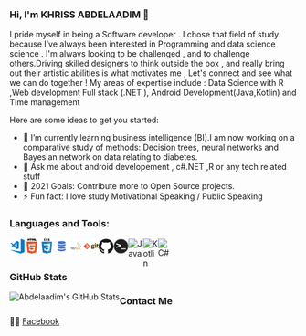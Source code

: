 ### Hi, I'm KHRISS ABDELAADIM 👋

I pride myself in being a Software developer . I chose that field of study because I’ve always been interested in Programming and data science science .
I'm always looking to be challenged , and to challenge others.Driving skilled designers to think outside the box , and really bring out their artistic abilities is what motivates me , Let's connect and see what we can do together !
My areas of expertise include :
Data Science with R ,Web development Full stack (.NET ), Android Development(Java,Kotlin) and Time management 


Here are some ideas to get you started:

- 🌱 I’m currently learning business intelligence (BI).I am now working on a comparative study of methods: Decision trees, neural networks and Bayesian network on data relating to diabetes.
- 💬 Ask me about android developement , c#.NET ,R or any tech related stuff
- 🥅 2021 Goals: Contribute more to Open Source projects.
- ⚡ Fun fact: I love study Motivational Speaking / Public Speaking

### Languages and Tools:

<img align="left" alt="Visual Studio Code" width="26px" src="https://raw.githubusercontent.com/github/explore/80688e429a7d4ef2fca1e82350fe8e3517d3494d/topics/visual-studio-code/visual-studio-code.png" />
<img align="left" alt="HTML5" width="26px" src="https://raw.githubusercontent.com/github/explore/80688e429a7d4ef2fca1e82350fe8e3517d3494d/topics/html/html.png" />
<img align="left" alt="CSS3" width="26px" src="https://raw.githubusercontent.com/github/explore/80688e429a7d4ef2fca1e82350fe8e3517d3494d/topics/css/css.png" />
<img align="left" alt="SQL" width="26px" src="https://raw.githubusercontent.com/github/explore/80688e429a7d4ef2fca1e82350fe8e3517d3494d/topics/sql/sql.png" />
<img align="left" alt="MySQL" width="26px" src="https://raw.githubusercontent.com/github/explore/80688e429a7d4ef2fca1e82350fe8e3517d3494d/topics/mysql/mysql.png" />
<img align="left" alt="Git" width="26px" src="https://raw.githubusercontent.com/github/explore/80688e429a7d4ef2fca1e82350fe8e3517d3494d/topics/git/git.png" />
<img align="left" alt="GitHub" width="26px" src="https://raw.githubusercontent.com/github/explore/78df643247d429f6cc873026c0622819ad797942/topics/github/github.png" />
<img align="left" alt="Terminal" width="26px" src="https://raw.githubusercontent.com/github/explore/80688e429a7d4ef2fca1e82350fe8e3517d3494d/topics/terminal/terminal.png" />
<img align="left" alt="Java" width="26px" src="https://icon-library.com/images/java-icon-images/java-icon-images-6.jpg" />
<img align="left" alt="Kotlin" width="26px" src="https://cdn.worldvectorlogo.com/logos/kotlin-1.svg" />
<img align="left" alt="C#" width="26px" src="https://www.kindpng.com/picc/m/657-6574280_c-c-sharp-logo-png-transparent-png.png" />


<br />
<br />

### GitHub Stats

  <img align="left" alt="Abdelaadim's GitHub Stats" src="https://github-readme-stats.vercel.app/api?username=abdelaadimkrs&&show_icons=true&hide_border=true" />
  
### Contact Me
🧑‍💻 [Facebook](https://www.facebook.com/khriss.abdelaadim)<br>

